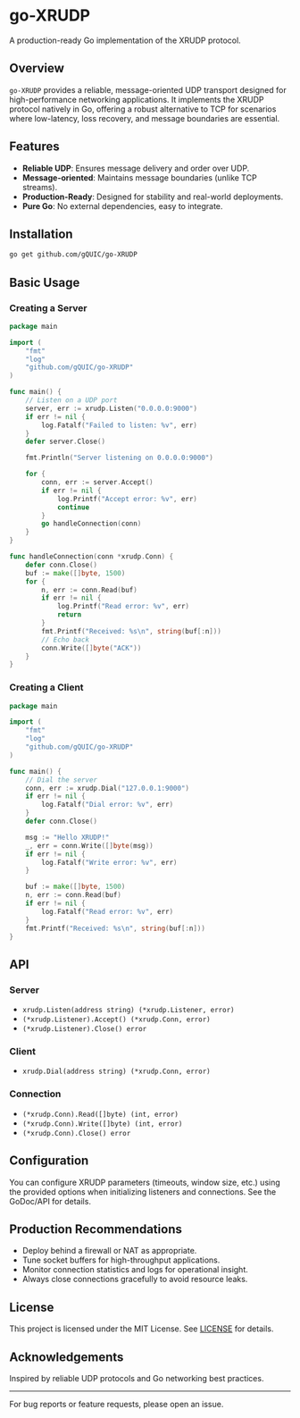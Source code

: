 # go-XRUDP

A production-ready Go implementation of the XRUDP protocol.

## Overview

`go-XRUDP` provides a reliable, message-oriented UDP transport designed for high-performance networking applications. It implements the XRUDP protocol natively in Go, offering a robust alternative to TCP for scenarios where low-latency, loss recovery, and message boundaries are essential.

## Features

- **Reliable UDP**: Ensures message delivery and order over UDP.
- **Message-oriented**: Maintains message boundaries (unlike TCP streams).
- **Production-Ready**: Designed for stability and real-world deployments.
- **Pure Go**: No external dependencies, easy to integrate.

## Installation

```bash
go get github.com/gQUIC/go-XRUDP
```

## Basic Usage

### Creating a Server

```go
package main

import (
    "fmt"
    "log"
    "github.com/gQUIC/go-XRUDP"
)

func main() {
    // Listen on a UDP port
    server, err := xrudp.Listen("0.0.0.0:9000")
    if err != nil {
        log.Fatalf("Failed to listen: %v", err)
    }
    defer server.Close()

    fmt.Println("Server listening on 0.0.0.0:9000")

    for {
        conn, err := server.Accept()
        if err != nil {
            log.Printf("Accept error: %v", err)
            continue
        }
        go handleConnection(conn)
    }
}

func handleConnection(conn *xrudp.Conn) {
    defer conn.Close()
    buf := make([]byte, 1500)
    for {
        n, err := conn.Read(buf)
        if err != nil {
            log.Printf("Read error: %v", err)
            return
        }
        fmt.Printf("Received: %s\n", string(buf[:n]))
        // Echo back
        conn.Write([]byte("ACK"))
    }
}
```

### Creating a Client

```go
package main

import (
    "fmt"
    "log"
    "github.com/gQUIC/go-XRUDP"
)

func main() {
    // Dial the server
    conn, err := xrudp.Dial("127.0.0.1:9000")
    if err != nil {
        log.Fatalf("Dial error: %v", err)
    }
    defer conn.Close()

    msg := "Hello XRUDP!"
    _, err = conn.Write([]byte(msg))
    if err != nil {
        log.Fatalf("Write error: %v", err)
    }

    buf := make([]byte, 1500)
    n, err := conn.Read(buf)
    if err != nil {
        log.Fatalf("Read error: %v", err)
    }
    fmt.Printf("Received: %s\n", string(buf[:n]))
}
```

## API

### Server

- `xrudp.Listen(address string) (*xrudp.Listener, error)`
- `(*xrudp.Listener).Accept() (*xrudp.Conn, error)`
- `(*xrudp.Listener).Close() error`

### Client

- `xrudp.Dial(address string) (*xrudp.Conn, error)`

### Connection

- `(*xrudp.Conn).Read([]byte) (int, error)`
- `(*xrudp.Conn).Write([]byte) (int, error)`
- `(*xrudp.Conn).Close() error`

## Configuration

You can configure XRUDP parameters (timeouts, window size, etc.) using the provided options when initializing listeners and connections. See the GoDoc/API for details.

## Production Recommendations

- Deploy behind a firewall or NAT as appropriate.
- Tune socket buffers for high-throughput applications.
- Monitor connection statistics and logs for operational insight.
- Always close connections gracefully to avoid resource leaks.

## License

This project is licensed under the MIT License. See [LICENSE](LICENSE) for details.

## Acknowledgements

Inspired by reliable UDP protocols and Go networking best practices.

---

For bug reports or feature requests, please open an issue.
